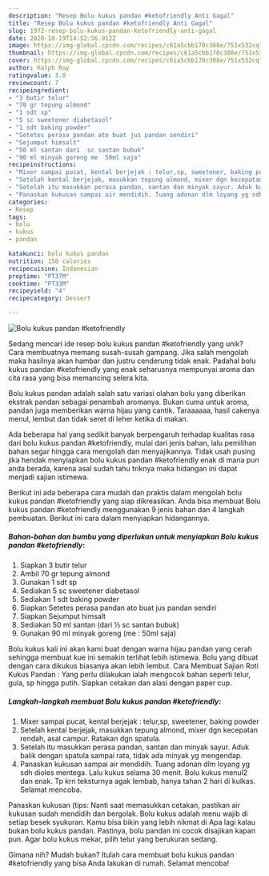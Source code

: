 ```yaml
---
description: "Resep Bolu kukus pandan #ketofriendly Anti Gagal"
title: "Resep Bolu kukus pandan #ketofriendly Anti Gagal"
slug: 1972-resep-bolu-kukus-pandan-ketofriendly-anti-gagal
date: 2020-10-19T14:52:56.912Z
image: https://img-global.cpcdn.com/recipes/c61a5cbb170c308e/751x532cq70/bolu-kukus-pandan-ketofriendly-foto-resep-utama.jpg
thumbnail: https://img-global.cpcdn.com/recipes/c61a5cbb170c308e/751x532cq70/bolu-kukus-pandan-ketofriendly-foto-resep-utama.jpg
cover: https://img-global.cpcdn.com/recipes/c61a5cbb170c308e/751x532cq70/bolu-kukus-pandan-ketofriendly-foto-resep-utama.jpg
author: Ralph Roy
ratingvalue: 3.8
reviewcount: 7
recipeingredient:
- "3 butir telur"
- "70 gr tepung almond"
- "1 sdt sp"
- "5 sc sweetener diabetasol"
- "1 sdt baking powder"
- "Setetes perasa pandan ato buat jus pandan sendiri"
- "Sejumput himsalt"
- "50 ml santan dari  sc santan bubuk"
- "90 ml minyak goreng me  50ml saja"
recipeinstructions:
- "Mixer sampai pucat, kental berjejak : telur,sp, sweetener, baking powder"
- "Setelah kental berjejak, masukkan tepung almond, mixer dgn kecepatan rendah, asal campur. Ratakan dgn spatula."
- "Setelah itu masukkan perasa pandan, santan dan minyak sayur. Aduk balik dengan spatula sampai rata, tidak ada minyak yg mengendap."
- "Panaskan kukusan sampai air mendidih. Tuang adonan dlm loyang yg sdh dioles mentega. Lalu kukus selama 30 menit. Bolu kukus menul2 dan enak. Tp krn teksturnya agak lembab, hanya tahan 2 hari di kulkas. Selamat mencoba."
categories:
- Resep
tags:
- bolu
- kukus
- pandan

katakunci: bolu kukus pandan 
nutrition: 158 calories
recipecuisine: Indonesian
preptime: "PT37M"
cooktime: "PT33M"
recipeyield: "4"
recipecategory: Dessert

---
```



![Bolu kukus pandan #ketofriendly](https://img-global.cpcdn.com/recipes/c61a5cbb170c308e/751x532cq70/bolu-kukus-pandan-ketofriendly-foto-resep-utama.jpg)

Sedang mencari ide resep bolu kukus pandan #ketofriendly yang unik? Cara membuatnya memang susah-susah gampang. Jika salah mengolah maka hasilnya akan hambar dan justru cenderung tidak enak. Padahal bolu kukus pandan #ketofriendly yang enak seharusnya mempunyai aroma dan cita rasa yang bisa memancing selera kita.

Bolu kukus pandan adalah salah satu variasi olahan bolu yang diberikan ekstrak pandan sebagai penambah aromanya. Bukan cuma untuk aroma, pandan juga memberikan warna hijau yang cantik. Taraaaaaa, hasil cakenya menul, lembut dan tidak seret di leher ketika di makan.

Ada beberapa hal yang sedikit banyak berpengaruh terhadap kualitas rasa dari bolu kukus pandan #ketofriendly, mulai dari jenis bahan, lalu pemilihan bahan segar hingga cara mengolah dan menyajikannya. Tidak usah pusing jika hendak menyiapkan bolu kukus pandan #ketofriendly enak di mana pun anda berada, karena asal sudah tahu triknya maka hidangan ini dapat menjadi sajian istimewa.


Berikut ini ada beberapa cara mudah dan praktis dalam mengolah bolu kukus pandan #ketofriendly yang siap dikreasikan. Anda bisa membuat Bolu kukus pandan #ketofriendly menggunakan 9 jenis bahan dan 4 langkah pembuatan. Berikut ini cara dalam menyiapkan hidangannya.

<!--inarticleads1-->

##### Bahan-bahan dan bumbu yang diperlukan untuk menyiapkan Bolu kukus pandan #ketofriendly:

1. Siapkan 3 butir telur
1. Ambil 70 gr tepung almond
1. Gunakan 1 sdt sp
1. Sediakan 5 sc sweetener diabetasol
1. Sediakan 1 sdt baking powder
1. Siapkan Setetes perasa pandan ato buat jus pandan sendiri
1. Siapkan Sejumput himsalt
1. Sediakan 50 ml santan (dari ½ sc santan bubuk)
1. Gunakan 90 ml minyak goreng (me : 50ml saja)


Bolu kukus kali ini akan kami buat dengan warna hijau pandan yang cerah sehingga membuat kue ini semakin terlihat lebih istimewa. Bolu yang dibuat dengan cara dikukus biasanya akan lebih lembut. Cara Membuat Sajian Roti Kukus Pandan : Yang perlu dilakukan ialah mengocok bahan seperti telur, gula, sp hingga putih. Siapkan cetakan dan alasi dengan paper cup. 

<!--inarticleads2-->

##### Langkah-langkah membuat Bolu kukus pandan #ketofriendly:

1. Mixer sampai pucat, kental berjejak : telur,sp, sweetener, baking powder
1. Setelah kental berjejak, masukkan tepung almond, mixer dgn kecepatan rendah, asal campur. Ratakan dgn spatula.
1. Setelah itu masukkan perasa pandan, santan dan minyak sayur. Aduk balik dengan spatula sampai rata, tidak ada minyak yg mengendap.
1. Panaskan kukusan sampai air mendidih. Tuang adonan dlm loyang yg sdh dioles mentega. Lalu kukus selama 30 menit. Bolu kukus menul2 dan enak. Tp krn teksturnya agak lembab, hanya tahan 2 hari di kulkas. Selamat mencoba.


Panaskan kukusan (tips: Nanti saat memasukkan cetakan, pastikan air kukusan sudah mendidih dan bergolak. Bolu kukus adalah menu wajib di setiap besek syukuran. Kamu bisa bikin yang lebih nikmat di Apa lagi kalau bukan bolu kukus pandan. Pastinya, bolu pandan ini cocok disajikan kapan pun. Agar bolu kukus mekar, pilih telur yang berukuran sedang. 

Gimana nih? Mudah bukan? Itulah cara membuat bolu kukus pandan #ketofriendly yang bisa Anda lakukan di rumah. Selamat mencoba!

